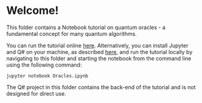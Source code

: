 # Welcome!

This folder contains a Notebook tutorial on quantum oracles - a fundamental concept for many quantum algorithms.

You can run the tutorial online [here](https://mybinder.org/v2/gh/Microsoft/QuantumKatas/main?filepath=tutorials/Oracles/Oracles.ipynb).  Alternatively, you can install Jupyter and Q# on your machine, as described [here](https://docs.microsoft.com/azure/quantum/install-jupyter-qdk), and run the tutorial locally by navigating to this folder and starting the notebook from the command line using the following command:

    jupyter notebook Oracles.ipynb

The Q# project in this folder contains the back-end of the tutorial and is not designed for direct use.
